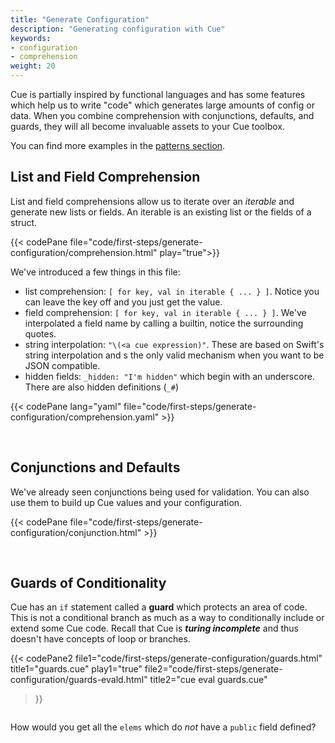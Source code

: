 ```yaml
---
title: "Generate Configuration"
description: "Generating configuration with Cue"
keywords:
- configuration
- comprehension
weight: 20
---
```


Cue is partially inspired by functional languages
and has some features which help us to write
"code" which generates large amounts of config or data.
When you combine comprehension with conjunctions, defaults, and guards,
they will all become invaluable assets to your Cue toolbox.

You can find more examples in the [patterns section](/patterns/).

## List and Field Comprehension

List and field comprehensions allow us to iterate over an _iterable_
and generate new lists or fields. An iterable is an existing list or the fields of a struct.

{{< codePane file="code/first-steps/generate-configuration/comprehension.html" play="true">}}

We've introduced a few things in this file:

- list comprehension: `[ for key, val in iterable { ... } ]`. Notice you can leave the key off and you just get the value.
- field comprehension: `[ for key, val in iterable { ... } ]`. We've interpolated a field name by calling a builtin, notice the surrounding quotes.
- string interpolation: `"\(<a cue expression)"`. These are based on Swift's string interpolation and s the only valid mechanism when you want to be JSON compatible.
- hidden fields: `_hidden: "I'm hidden"` which begin with an underscore. There are also hidden definitions (`_#`)

{{< codePane lang="yaml" file="code/first-steps/generate-configuration/comprehension.yaml" >}}


<br>

## Conjunctions and Defaults

We've already seen conjunctions being used for validation.
You can also use them to build up Cue values and your configuration.

{{< codePane file="code/first-steps/generate-configuration/conjunction.html" >}}

<br>

## Guards of Conditionality

Cue has an `if` statement called a __guard__ which protects an area of code.
This is not a conditional branch as much as a way to conditionally include or extend some Cue code.
Recall that Cue is *__turing incomplete__* and thus doesn't have concepts of loop or branches.

{{< codePane2
  file1="code/first-steps/generate-configuration/guards.html" title1="guards.cue" play1="true"
  file2="code/first-steps/generate-configuration/guards-evald.html" title2="cue eval guards.cue"
>}}

```sh

```


How would you get all the `elems` which do _not_ have a `public` field defined?
